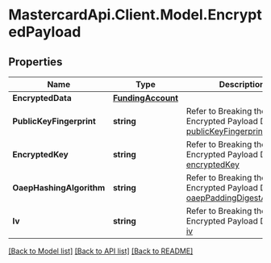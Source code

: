 # MastercardApi.Client.Model.EncryptedPayload

## Properties

Name | Type | Description | Notes
------------ | ------------- | ------------- | -------------
**EncryptedData** | [**FundingAccount**](FundingAccount.md) |  | 
**PublicKeyFingerprint** | **string** | Refer to Breaking the Encrypted Payload Down &gt; [publicKeyFingerprint](https://developer.mastercard.com/platform/documentation/security-and-authentication/securing-sensitive-data-using-payload-encryption/#breaking-the-encrypted-payload-down) | 
**EncryptedKey** | **string** | Refer to Breaking the Encrypted Payload Down &gt; [encryptedKey](https://developer.mastercard.com/platform/documentation/security-and-authentication/securing-sensitive-data-using-payload-encryption/#breaking-the-encrypted-payload-down) | 
**OaepHashingAlgorithm** | **string** | Refer to Breaking the Encrypted Payload Down &gt; [oaepPaddingDigestAlgorithm](https://developer.mastercard.com/platform/documentation/security-and-authentication/securing-sensitive-data-using-payload-encryption/#breaking-the-encrypted-payload-down) | [optional] 
**Iv** | **string** | Refer to Breaking the Encrypted Payload Down &gt; [iv](https://developer.mastercard.com/platform/documentation/security-and-authentication/securing-sensitive-data-using-payload-encryption/#breaking-the-encrypted-payload-down) | [optional] 

[[Back to Model list]](../README.md#documentation-for-models) [[Back to API list]](../README.md#documentation-for-api-endpoints) [[Back to README]](../README.md)

